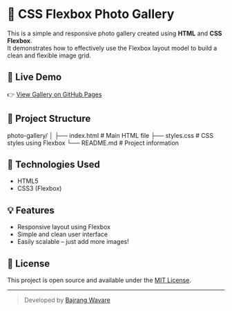 # 📸 CSS Flexbox Photo Gallery

This is a simple and responsive photo gallery created using **HTML** and **CSS Flexbox**.  
It demonstrates how to effectively use the Flexbox layout model to build a clean and flexible image grid.

## 🚀 Live Demo

👉 [View Gallery on GitHub Pages](https://bajrangw.github.io/photo-gallery/)  


## 📂 Project Structure

photo-gallery/
│
├── index.html # Main HTML file
├── styles.css # CSS styles using Flexbox
└── README.md # Project information


## 🧰 Technologies Used

- HTML5
- CSS3 (Flexbox)

## 💡 Features

- Responsive layout using Flexbox
- Simple and clean user interface
- Easily scalable – just add more images!


## 📘 License

This project is open source and available under the [MIT License](LICENSE).

---

> Developed by [Bajrang Wavare](https://github.com/bajrangw)
